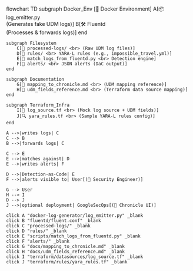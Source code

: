 flowchart TD
    subgraph Docker_Env [🧱 Docker Environment]
        A[📦 log_emitter.py <br> (Generates fake UDM logs)]
        B[🛠️ Fluentd <br> (Processes & forwards logs)]
    end

    subgraph Filesystem
        C[📁 processed-logs/ <br> (Raw UDM log files)]
        D[📁 rules/ <br> YARA-L rules (e.g., impossible_travel.yml)]
        E[📁 match_logs_from_fluentd.py <br> Detection engine]
        F[📁 alerts/ <br> JSON alerts (DaC output)]
    end

    subgraph Documentation
        G[📄 mapping_to_chronicle.md <br> (UDM mapping reference)]
        H[📄 udm_fields_reference.md <br> (Terraform data source mapping)]
    end

    subgraph Terraform_Infra
        I[🧾 log_source.tf <br> (Mock log source + UDM fields)]
        J[🔍 yara_rules.tf <br> (Sample YARA-L rules config)]
    end

    A -->|writes logs| C
    C --> B
    B -->|forwards logs| C

    C --> E
    E -->|matches against| D
    E -->|writes alerts| F

    D -->|Detection-as-Code| E
    F -->|alerts visible to| User[(👤 Security Engineer)]

    G --> User
    H --> I
    D --> J
    J -->|optional deployment| GoogleSecOps[(🧠 Chronicle UI)]

    click A "docker-log-generator/log_emitter.py" _blank
    click B "fluentd/fluent.conf" _blank
    click C "processed-logs/" _blank
    click D "rules/" _blank
    click E "scripts/match_logs_from_fluentd.py" _blank
    click F "alerts/" _blank
    click G "docs/mapping_to_chronicle.md" _blank
    click H "docs/udm_fields_reference.md" _blank
    click I "terraform/datasources/log_source.tf" _blank
    click J "terraform/rules/yara_rules.tf" _blank
